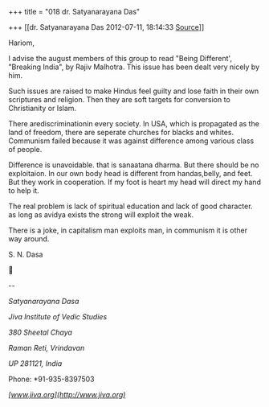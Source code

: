 +++
title = "018 dr. Satyanarayana Das"

+++
[[dr. Satyanarayana Das	2012-07-11, 18:14:33 [Source](https://groups.google.com/g/bvparishat/c/mC_p4qfuA1Q)]]



Hariom,

I advise the august members of this group to read "Being Different', "Breaking India", by Rajiv Malhotra. This issue has been dealt very nicely by him.

Such issues are raised to make Hindus feel guilty and lose faith in their own scriptures and religion. Then they are soft targets for conversion to Christianity or Islam.

There arediscriminationin every society. In USA, which is propagated as the land of freedom, there are seperate churches for blacks and whites. Communism failed because it was against difference among various class of people.

Difference is unavoidable. that is sanaatana dharma. But there should be no exploitaion. In our own body head is different from handas,belly, and feet. But they work in cooperation. If my foot is heart my head will direct my hand to help it.

The real problem is lack of spiritual education and lack of good character. as long as avidya exists the strong will exploit the weak.

There is a joke, in capitalism man exploits man, in communism it is other way around.

S. N. Dasa



--  

*Satyanarayana Dasa*

*Jiva Institute of Vedic Studies*

*380 Sheetal Chaya*

*Raman Reti, Vrindavan*

*UP 281121, India*

Phone: \*91-935-8397503

*[www.jiva.org](http://www.jiva.org)*

  
  

